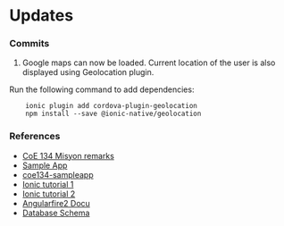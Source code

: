# Updates

### Commits

1. Google maps can now be loaded. Current location of the user is also displayed using Geolocation plugin.

Run the following command to add dependencies:

```
	ionic plugin add cordova-plugin-geolocation
	npm install --save @ionic-native/geolocation	
```


### References

* [CoE 134 Misyon remarks](https://docs.google.com/document/d/1dJt55uQ8PeBNDJ-a7OhjwOiIMxE2M1j_ZEa5pLaNYBo/edit)
* [Sample App](https://github.com/driftyco/ionic-conference-app)
* [coe134-sampleapp](https://gitlab.com/agustin.johnpatrick/coe134-sampleapp/tree/firebase)
* [Ionic tutorial 1](https://www.joshmorony.com/build-a-todo-app-from-scratch-with-ionic-2-video-tutorial/)
* [Ionic tutorial 2](https://www.youtube.com/playlist?list=PL0lNJEnwfVVMbFdOJlq-IzLhxMhKJB9Pe)
* [Angularfire2 Docu](https://github.com/angular/angularfire2)
* [Database Schema](https://docs.google.com/spreadsheets/d/1xJxCcu6D2GB4xU6TYo_BuxsIZIGruPue1VJInFu7aXc/edit#gid=657353095)